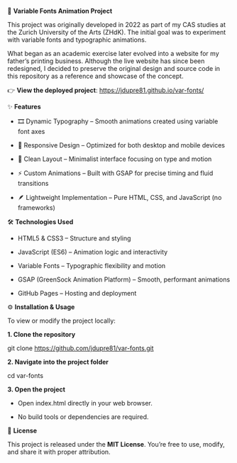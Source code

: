 🎨 **Variable Fonts Animation Project**

This project was originally developed in 2022 as part of my CAS studies at the Zurich University of the Arts (ZHdK).
The initial goal was to experiment with variable fonts and typographic animations.

What began as an academic exercise later evolved into a website for my father’s printing business.
Although the live website has since been redesigned, I decided to preserve the original design and source code in this repository as a reference and showcase of the concept.

👉 **View the deployed project**: https://jdupre81.github.io/var-fonts/

✨ **Features**

* 🎞️ Dynamic Typography – Smooth animations created using variable font axes

* 📱 Responsive Design – Optimized for both desktop and mobile devices

* 🧩 Clean Layout – Minimalist interface focusing on type and motion

* ⚡ Custom Animations – Built with GSAP for precise timing and fluid transitions

* 🪶 Lightweight Implementation – Pure HTML, CSS, and JavaScript (no frameworks)

🛠️ **Technologies Used**

* HTML5 & CSS3 – Structure and styling

* JavaScript (ES6) – Animation logic and interactivity

* Variable Fonts – Typographic flexibility and motion

* GSAP (GreenSock Animation Platform) – Smooth, performant animations

* GitHub Pages – Hosting and deployment

⚙️ **Installation & Usage**

To view or modify the project locally:

**1. Clone the repository**

git clone https://github.com/jdupre81/var-fonts.git


**2. Navigate into the project folder**

cd var-fonts


**3. Open the project**

* Open index.html directly in your web browser.

* No build tools or dependencies are required.

📄 **License**

This project is released under the **MIT License**.
You’re free to use, modify, and share it with proper attribution.
